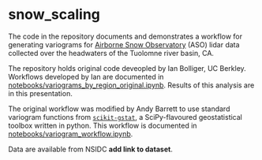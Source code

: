 # snow_scaling
The code in the repository documents and demonstrates a workflow for generating variograms for 
[Airborne Snow Observatory](https://www.airbornesnowobservatories.com/) (ASO) lidar data collected 
over the headwaters of the Tuolomne river basin, CA.

The repository holds original code deveopled by Ian Bolliger, UC Berkley.  Workflows developed by Ian
are documented in [notebooks/variograms_by_region_original.ipynb](https://github.com/andypbarrett/snow_scaling/blob/main/notebooks/variograms_by_region_original.ipynb).  Results of this analysis are in this 
presentation.

The original workflow was modified by Andy Barrett to use standard variogram functions from [`scikit-gstat`](https://mmaelicke.github.io/scikit-gstat/index.html), a SciPy-flavoured geostatistical toolbox written in python.  This workflow is 
documented in [notebooks/variogram_workflow.ipynb](https://github.com/andypbarrett/snow_scaling/blob/main/notebooks/variogram_workflow.ipynb).

Data are available from NSIDC **add link to dataset**.
